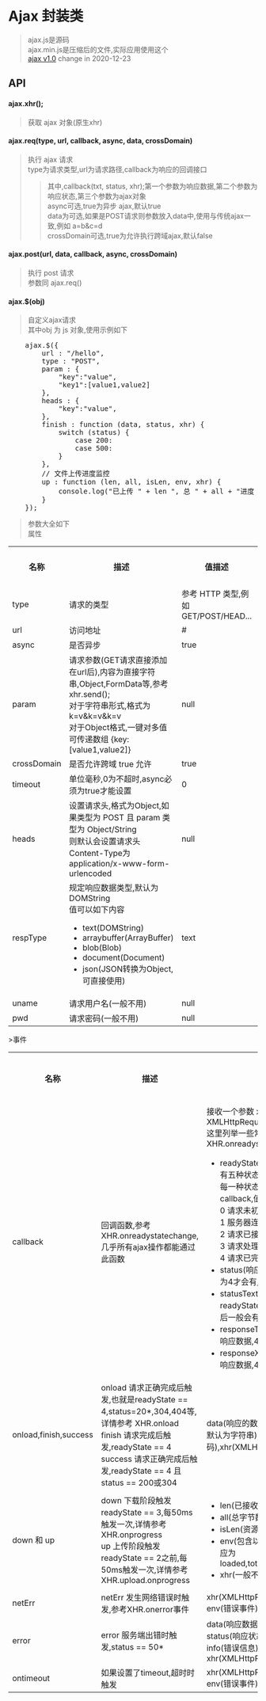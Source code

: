 # Ajax 封装类
>ajax.js是源码<br>
>ajax.min.js是压缩后的文件,实际应用使用这个<br>
>[ajax v1.0](https://1711680493.github.io) change in 2020-12-23

## API
#### ajax.xhr();
>获取 ajax 对象(原生xhr)

#### ajax.req(type, url, callback, async, data, crossDomain)
>执行 ajax 请求<br>
>type为请求类型,url为请求路径,callback为响应的回调接口<br>
>>其中,callback(txt, status, xhr);第一个参数为响应数据,第二个参数为响应状态,第三个参数为ajax对象<br>
>async可选,true为异步 ajax,默认true<br>
>data为可选,如果是POST请求则参数放入data中,使用与传统ajax一致,例如 a=b&c=d<br>
>crossDomain可选,true为允许执行跨域ajax,默认false

#### ajax.post(url, data, callback, async, crossDomain)
>执行 post 请求<br>
>参数同 ajax.req()<br>

####  ajax.$(obj)
>自定义ajax请求<br>
>其中obj 为 js 对象,使用示例如下<br>

<pre>
    ajax.$({
        url : "/hello",
        type : "POST",
        param : {
            "key":"value",
            "key1":[value1,value2]
        },
        heads : {
            "key":"value",
        },
        finish : function (data, status, xhr) {
            switch (status) {
                case 200:
                case 500:
            }
        },
        // 文件上传进度监控
        up : function (len, all, isLen, env, xhr) {
            console.log("已上传 " + len ", 总 " + all + "进度 " + (len / all * 100) + "%");
        }
    });
</pre>
>参数大全如下<br>
>属性

<table>
	<tr>
		<th>名称</th>
		<th>描述</th>
        <th>值描述</th>
        <th>默认值</th>
	</tr>
	<tr>
		<td>type</td>
		<td>请求的类型</td>
        <td>参考 HTTP 类型,例如GET/POST/HEAD...</td>
        <td>GET<td>
	</tr>
	<tr>
		<td>url</td>
		<td>访问地址</td>
        <td>#</td>
	</tr>
	<tr>
		<td>async</td>
		<td>是否异步</td>
        <td>true</td>
	</tr>
	<tr>
		<td>param</td>
		<td>
            请求参数(GET请求直接添加在url后),内容为直接字符串,Object,FormData等,参考 xhr.send();<br>
            对于字符串形式,格式为 k=v&k=v&k=v<br>
            对于Object格式,一键对多值可传递数组 {key:[value1,value2]}
        </td>
        <td>null<td>
	</tr>
	<tr>
		<td>crossDomain</td>
		<td>是否允许跨域 true 允许</td>
        <td>true</td>
	</tr>
	<tr>
		<td>timeout</td>
		<td>单位毫秒,0为不超时,async必须为true才能设置</td>
        <td>0</td>
	</tr>
    <tr>
		<td>heads</td>
		<td>
            设置请求头,格式为Object,如果类型为 POST 且 param 类型为 Object/String<br>
            则默认会设置请求头 Content-Type为 application/x-www-form-urlencoded
        </td>
        <td>null</td>
	</tr>
    <tr>
		<td>respType</td>
		<td>
            规定响应数据类型,默认为DOMString<br>
            值可以如下内容<br>
            <ul>
                <li>text(DOMString)</li>
                <li>arraybuffer(ArrayBuffer)</li>
                <li>blob(Blob)</li>
                <li>document(Document)</li>
                <li>json(JSON转换为Object,可直接使用)</li>
            </ul>
        </td>
        <td>text</td>
	</tr>
    <tr>
		<td>uname</td>
		<td>请求用户名(一般不用)</td>
        <td>null</td>
	</tr>
    <tr>
		<td>pwd</td>
		<td>请求密码(一般不用)</td>
        <td>null</td>
	</tr>
</table>
>事件

<table>
    <tr>
		<th>名称</th>
		<th>描述</th>
        <th>值描述</th>
        <th>回调参数</th>
	</tr>
    <tr>
		<td>callback</td>
		<td>回调函数,参考 XHR.onreadystatechange,几乎所有ajax操作都能通过此函数</td>
        <td>
            接收一个参数 xhr,参数为 XMLHttpRequest<br>
            这里列举一些常见属性,具体请参考 XHR.onreadystatechange<br>
            <ul>
                <li>
                    readyState(追踪当前请求的状态,有五种状态)<br>
                    每一种状态都会调用一次callback,值如下<br>
                    0 请求未初始化<br>
                    1 服务器连接已建立<br>
                    2 请求已接收<br>
                    3 请求处理中<br>
                    4 请求已完成 且响应已就绪
                </li>
                <li>status(响应状态,只有readyState为4才会有,例如200等)</li>
                <li>statusText(响应状态描述,只有readyState为4才会有,例如200后一般会有 OK 等)</li>
                <li>responseText(获得字符串形式的响应数据,4才有)</li>
                <li>responseXML(获得XML形式的响应数据,4才有)</li>
            </ul>
        </td>
	</tr>
    <tr>
		<td>onload,finish,success</td>
		<td>
            onload 请求正确完成后触发,也就是readyState == 4,status=20*,304,404等,详情参考 XHR.onload<br>
            finish 请求完成后触发,readyState == 4<br>
            success 请求正确完成后触发,readyState == 4 且 status == 200或304
        </td>
        <td>data(响应的数据,类型根据respType,默认为字符串),status(响应状态码),xhr(XMLHttpRequest)</td>
	</tr>
    <tr>
		<td>down 和 up</td>
		<td>
            down 下载阶段触发 readyState == 3,每50ms触发一次,详情参考 XHR.onprogress<br>
            up 上传阶段触发 readyState == 2之前,每50ms触发一次,详情参考 XHR.upload.onprogress
        </td>
        <td>
            <ul>
                <li>len(已接收或上传的字节数)</li>
                <li>all(总字节数)</li>
                <li>isLen(资源是否有可计算的长度)</li>
                <li>env(包含以上三个属性的对象,对应为loaded,total,lengthComputable)</li>
                <li>xhr(一般不用)</li>
            </ul>
        </td>
	</tr>
    <tr>
		<td>netErr</td>
		<td>netErr 发生网络错误时触发,参考XHR.onerror事件</td>
        <td>
            xhr(XMLHttpRequest)<br>
            env(错误事件)
        </td>
	</tr>
    <tr>
		<td>error</td>
		<td>error 服务端出错时触发,status == 50*</td>
        <td>
            data(响应数据)<br>
            status(响应状态)<br>
            info(错误信息)<br>
            xhr(XMLHttpRequest)<br>
        </td>
	</tr>
    <tr>
		<td>ontimeout</td>
		<td>如果设置了timeout,超时时触发</td>
        <td>
            xhr(XMLHttpRequest)<br>
            env(错误事件)
        </td>
	</tr>
</table>
